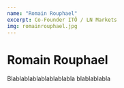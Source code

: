```yaml
---
name: "Romain Rouphael"
excerpt: Co-Founder ITŌ / LN Markets
img: romainrouphael.jpg
---
```


# Romain Rouphael
 
Blablablablablablablabla
blablablabla
